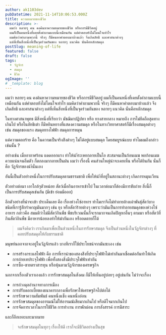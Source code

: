 ```yaml
---
author: ak1103dev
pubDatetime: 2021-11-14T10:06:53.000Z
title: ความหมายของชีวิต
description: >-
  ผมว่า หลายๆ คน คงค้นหาความหมายของชีวิต หรือการมีชีวิตอยู่
  ผมก็เป็นคนหนึ่งที่เคยตั้งคำถามแบบนี้เหมือนกัน แต่คำตอบยังไม่โดนใจเท่าไร
  ผมคิดว่าคำถามพวกนี้ จริงๆ ก็มีคนหาคำตอบมาบ้างแล้ว จึงเกิดลัทธิ และศาสนาต่างๆ
  แต่ที่เห็นสิ่งหนึ่งที่เป็นจุดร่วมกันของ หลายๆ แนวคิด นั่นคือหลักสมดุล
postSlug: meaning-of-life
featured: false
draft: false
tags:
  - วัฏจักร
  - สมดุล
  - ชีวิต
ogImage: ''
# _template: blog
---
```


ผมว่า หลายๆ คน คงค้นหาความหมายของชีวิต หรือการมีชีวิตอยู่ ผมก็เป็นคนหนึ่งที่เคยตั้งคำถามแบบนี้เหมือนกัน แต่คำตอบยังไม่โดนใจเท่าไร ผมคิดว่าคำถามพวกนี้ จริงๆ ก็มีคนหาคำตอบมาบ้างแล้ว จึงเกิดลัทธิ และศาสนาต่างๆ แต่ที่เห็นสิ่งหนึ่งที่เป็นจุดร่วมกันของ หลายๆ แนวคิด นั่นคือหลักสมดุล

ในทางศาสนาพุทธ มีสิ่งหนึ่งที่เรียกว่า มัชฌิมาปฏิปทา หรือ ทางสายกลาง หมายถึง การไม่ยึดถือสุดทางเกินไป หรือในลัทธิเต๋า ก็มีหยินหยางที่แสดงความสมดุล หรือในทางวิทยาศาสตร์ก็มีเรื่องสมดุลต่างๆ เช่น สมดุลของแรง สมดุลทางไฟฟ้า สมดุลการหมุน

แต่ความตลกร้าย คือ ในความเป็นจริงส่ิงต่างๆ ไม่ได้อยู่แบบสมดุล โดยสมบูรณ์แบบ ทำไมผมถึงกล่าวเช่นนั้น ?

อย่างเช่น เมื่ออากาศร้อน แดดออกแรง ทำให้นำ้ระเหยกลายเป็นไอ สะสมจนเป็นก้อนเมฆ พอก้อนเมฆควบแน่นจนอิ่มตัว ก็ตกลงมากลายเป็นฝน ผมว่า เรื่องนี้ คนส่วนใหญ่น่าจะเคยเห็น หรือได้ยินกัน นั่นก็คือ วัฏจักรของนำ้นั่นเอง

อันนี้เป็นตัวอย่างหนึ่งในการปรับสมดุลตามธรรมชาติ เพื่อให้นำ้ที่อยู่ในสถานะต่างๆ เกิดการหมุนเวียน

ตัวอย่างต่อมา เอาใกล้ๆตัวหน่อย สัตว์เมื่อกินอาหารเข้าไป ในเวลาต่อมาก็ต้องมีการขับถ่าย สิ่งนี้ก็เป็นการปรับสมดุลเช่นกัน (มีเข้า ย่อมมีออก)

อีกตัวอย่างที่น่าจะเข้า ประเด็นเลย คือ เรื่องห่วงโซ่อาหาร ทำไมเราจึงไม่ทำลายล้างเผ่าพันธ์ุสัตว์บางชนิดที่เรารู้สึกรำคาญมันมากๆ เช่น ยุง หรือสัตว์ร้ายต่างๆ เพราะว่ามันเป็นการทำลายสมดุลของห่วงโซ่อาหาร กล่าวคือ สมมติว่าไม่มีสัตว์กินพืช พืชบริเวณนั้นก็จะรกมากจนเกิดปัญหาอื่นๆ ตามมา หรือสัตว์ที่กินสัตว์กินพืช มีอาหารน้อยลงทำให้ฆ่ากันเอง หรืออดตายก็ได้

> ผมจึงคิดว่า เราเกิดมาเพื่อเป็นส่วนหนึ่งในการรักษาสมดุล จึงเป็นส่วนหนึ่งในวัฏจักรต่างๆ ที่คอยปรับสมดุลให้กับธรรมชาติ

มนุษย์นอกจากจะอยู่ในวัฏจักรแล้ว บางทีเราก็ใช้ประโยชน์จากมันซะเอง เช่น

* การสร้างกระแสไฟฟ้า คือ การที่เรานำของสองส่ิงที่ประจุไฟฟ้าไม่เท่ากันมาเชื่อมต่อกันทำให้เกิดการถ่ายเทประจุไฟฟ้า เพื่อทั้งสองสิ่งมีประจุไฟฟ้าเท่ากัน
* การซื้อ-ขายตราสารทุน หรือหุ้นตามวัฏจักรของเศรษฐกิจ

นอกจากเรื่องตัวเราเองแล้ว การรักษาสมดุลในสังคม ก็มีให้เห็นอยู่บ่อยๆ อยู่เช่นกัน ไม่ว่าจะเรื่อง

* การถ่วงดุลอำนาจทางการเมือง
* การปรับดอกเบี้ยของธนาคารกลางเพื่อรักษาให้เศรษฐกิจไปต่อได้
* การรักษาความสัมพันธ์ คนหนึ่งแข็ง คนหนึ่งอ่อน
* การรักษาสมดุลของอารมณ์ไม่ให้อารมณ๋์เสียมากเกินไป หรือดีใจมากเกินไป
* การจัดการเวลาในการใช้ชีวิต การทำงาน การพักผ่อน การสังสรรค์ การมีสาระ

และก็อีกเยอะแยะมากมาย

> จงรักษาสมดุลในทุกๆ เรื่องให้ดี เราก็จะมีชีวิตอย่างเป็นสุข

